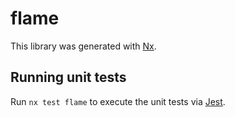 # flame

This library was generated with [Nx](https://nx.dev).

## Running unit tests

Run `nx test flame` to execute the unit tests via [Jest](https://jestjs.io).
